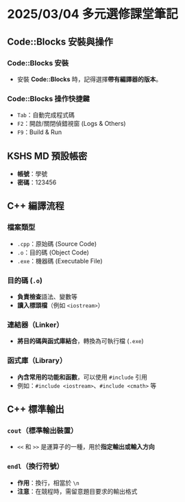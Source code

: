 

# 2025/03/04 多元選修課堂筆記

## Code::Blocks 安裝與操作

### Code::Blocks 安裝

-   安裝 **Code::Blocks** 時，記得選擇**帶有編譯器的版本**。

### Code::Blocks 操作快捷鍵

-   `Tab`：自動完成程式碼
-   `F2`：開啟/關閉偵錯視窗 (Logs & Others)
-   `F9`：Build & Run

## KSHS MD 預設帳密

-   **帳號**：學號
-   **密碼**：123456

## C++ 編譯流程

### 檔案類型

-   `.cpp`：原始碼 (Source Code)
-   `.o`：目的碼 (Object Code)
-   `.exe`：機器碼 (Executable File)

### 目的碼 (`.o`)

-   **負責檢查**語法、變數等
-   **讀入標頭檔**（例如 `<iostream>`）

### 連結器（Linker）

-   **將目的碼與函式庫結合**，轉換為可執行檔 (`.exe`)

### 函式庫（Library）

-   **內含常用的功能和函數**，可以使用 `#include` 引用
-   例如：`#include <iostream>`、`#include <cmath>` 等

## C++ 標準輸出

### `cout`（標準輸出裝置）

-   `<<` 和 `>>` 是運算子的一種，用於**指定輸出或輸入方向**

### `endl`（換行符號）

-   **作用**：換行，相當於 `\n`
-   **注意**：在競程時，需留意題目要求的輸出格式
